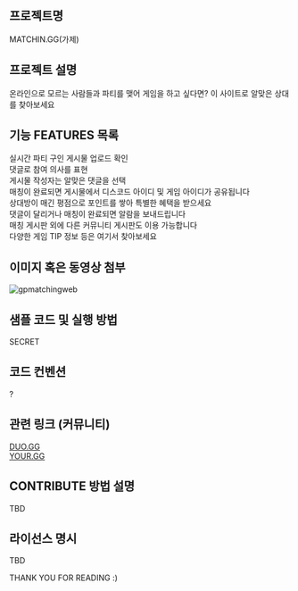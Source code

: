 ## 프로젝트명
MATCHIN.GG(가제)

## 프로젝트 설명
온라인으로 모르는 사람들과 파티를 맺어 게임을 하고 싶다면? 이 사이트로 알맞은 상대를 찾아보세요

## 기능 FEATURES 목록
실시간 파티 구인 게시물 업로드 확인  
댓글로 참여 의사를 표현  
게시물 작성자는 알맞은 댓글을 선택  
매칭이 완료되면 게시물에서 디스코드 아이디 및 게임 아이디가 공유됩니다  
상대방이 매긴 평점으로 포인트를 쌓아 특별한 혜택을 받으세요  
댓글이 달리거나 매칭이 완료되면 알람을 보내드립니다  
매칭 게시판 외에 다른 커뮤니티 게시판도 이용 가능합니다  
다양한 게임 TIP 정보 등은 여기서 찾아보세요  

## 이미지 혹은 동영상 첨부
![gpmatchingweb](https://github.com/whereiswilly/kasan-edu-jw/assets/145098356/e289b5d9-fafd-40eb-911c-3671e50299f3)

## 샘플 코드 및 실행 방법
SECRET

## 코드 컨벤션
?

## 관련 링크 (커뮤니티)
[DUO.GG](https://duo.op.gg/ko/lol/)  
[YOUR.GG](https://your.gg/ko/kr/duo-request) 

## CONTRIBUTE 방법 설명
TBD

## 라이선스 명시
TBD

THANK YOU FOR READING :)
